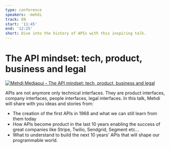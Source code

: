 ```yaml
---
type: conference
speakers: -mehdi
track: EN
start: '11:45'
end: '12:25'
short: Dive into the history of APIs with this inspiring talk.
---
```


# The API mindset: tech, product, business and legal

[![Mehdi Medjaoui - The API mindset: tech, product, business and legal](https://img.youtube.com/vi/LHJuKAsL5cs/0.jpg)](https://www.youtube.com/watch?v=LHJuKAsL5cs&list=PL3hoUDjLa7eSo7-CAyiirYfhJe4h_Wxs4&index=5)

APIs are not anymore only technical interfaces. They are product interfaces, company interfaces, people interfaces, legal interfaces. In this talk, Mehdi will share with you ideas and stories from:

- The creation of the first APIs in 1968 and what we can still learn from them today
- How APIs become product in the last 10 years enabling the success of great companies like Stripe, Twilio, Sendgrid, Segment etc...
- What to understand to build the next 10 years' APIs that will shape our programmable world.
